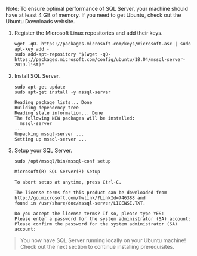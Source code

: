 Note: To ensure optimal performance of SQL Server, your machine should have at least 4 GB of memory.
If you need to get Ubuntu, check out the Ubuntu Downloads website.

1. Register the Microsoft Linux repositories and add their keys.

    ```terminal
    wget -qO- https://packages.microsoft.com/keys/microsoft.asc | sudo apt-key add -
    sudo add-apt-repository "$(wget -qO- https://packages.microsoft.com/config/ubuntu/18.04/mssql-server-2019.list)"
    ```

2. Install SQL Server.

    ```terminal
    sudo apt-get update
    sudo apt-get install -y mssql-server
    ```

    ```results
    Reading package lists... Done
    Building dependency tree
    Reading state information... Done
    The following NEW packages will be installed:
      mssql-server
    ...
    Unpacking mssql-server ...
    Setting up mssql-server ...
    ```

3. Setup your SQL Server.

    ```terminal
    sudo /opt/mssql/bin/mssql-conf setup
    ```

    ```results
    Microsoft(R) SQL Server(R) Setup

    To abort setup at anytime, press Ctrl-C.

    The license terms for this product can be downloaded from http://go.microsoft.com/fwlink/?LinkId=746388 and
    found in /usr/share/doc/mssql-server/LICENSE.TXT.

    Do you accept the license terms? If so, please type YES:
    Please enter a password for the system administrator (SA) account:
    Please confirm the password for the system administrator (SA) account:
    ```

> You now have SQL Server running locally on your Ubuntu machine! Check out the next section to continue installing prerequisites.
